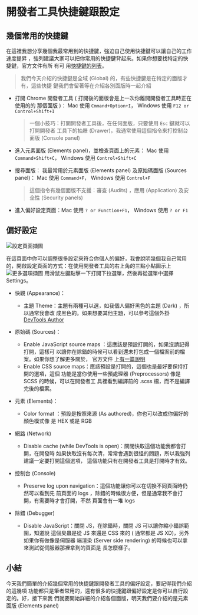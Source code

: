 # 開發者工具快捷鍵跟設定


## 幾個常用的快捷鍵

在這裡我想分享幾個我最常用到的快捷鍵，強迫自己使用快捷鍵可以讓自己的工作速度提昇
，強列建議大家可以把你常用的快捷鍵背起來。如果你想要找特定的快捷鍵，官方文件有所
有可
用[快捷鍵的列表](https://developers.google.com/web/tools/chrome-devtools/shortcuts)。

> 我們今天介紹的快捷鍵是全域 (Global) 的，有些快捷鍵是在特定的面版才有，這些快捷
> 鍵我們會留著等在介紹各別面版時一起介紹

* 打開 Chrome 開發者工具 ( 打開後的面版會是上一次你離開開發者工具時正在使用的的
  那個面版 )： Mac 使用 `Cmmand+Option+I`， Windows 使用 `F12 or
  Control+Shift+I`

  > 一個小技巧：打開開發者工具後，在任何面版，只要使用 `Esc` 鍵就可以打開開發者
  > 工具下的抽屜 (Drawer)，我通常使用這個指令來打控制台面版 (Console panel)

* 進入元素面版 (Elements panel)，並檢查頁面上的元素： Mac 使用
  `Command+Shift+C`， Windows 使用 `Control+Shift+C`
* 搜尋面版： 我最常用於元素面版 (Elements panel) 及原始碼面版 (Sources panel)：
  Mac 使用 `Command+F`， Windows 使用 `Control+F`
  > 這個指令有幾個面版不支援：審查 (Audits) ，應用 (Application) 及安全性
  > (Security panels)
* 進入偏好設定頁面：Mac 使用 `? or Function+F1`， Windows 使用 `? or F1`

## 偏好設定

![設定頁面擷圖](https://www.dropbox.com/s/dp3sgpx2a6w7lwk/settings.jpg?raw=1)

在這頁面中你可以調整很多設定來符合你個人的偏好，我會說明幾個我自己常用的，開啟設定頁面的方式：在使用開發者工具的右上角的三點小點圖示上 ![更多選項擷圖](https://www.dropbox.com/s/4hgosdq1e86gp0f/three-dots.jpg?raw=1) 用滑鼠左鍵點擊一下打開下拉選單，然後再從選單中選擇 Settings。


* 快觀 (Appearance)：

  * 主題 Theme：主題有兩種可以選，如我個人偏好黑色的主題 (Dark) ，所以通常我會改
    成黑色的。如果想要其他主題，可以參考這個外掛
    [DevTools Author](https://github.com/micjamking/devtools-author)

* 原始碼 (Sources)：

  * Enable JavaScript source maps ：這應該是預設打開的，如果沒請記得打開，這樣可
    以讓你在除錯的時候可以看到還未打包成一個檔案前的檔案。如果你想了解更多關於，
    官方文件
    上[有一篇說明](https://developers.google.com/web/tools/chrome-devtools/javascript/source-maps)
  * Enable CSS source maps：應該預設是打開的，這個也是最好要保持打開的選項，這個
    功能是當你使用一些預處理器 (Preprocessors) 像是 SCSS 的時候，可以在開發者工
    具裡看到編譯前的 .scss 檔，而不是編譯完後的檔案。

* 元素 (Elements)：

  * Color format ：預設是按照來源 (As authored)，你也可以改成你偏好的顏色模式像
    是 HEX 或是 RGB

* 網路 (Network)
  * Disable cache (while DevTools is open)：關閉快取這個功能我都會打開，在開發時
    如果快取沒有每次清，常常會遇到很怪的問題，所以我強列建議一定要打開這個選項，
    這個功能只有在開發者工具是打開時才有效。
* 控制台 (Console)

  * Preserve log upon navigation：這個功能讓你可以在切換不同頁面時仍然可以看到先
    前頁面的 logs ，除錯的時候很方便，但是通常我不會打開，有需要時才會打開，不然
    頁面會有一堆 logs

* 除錯 (Debugger)
  * Disable JavaScript：關閉 JS，在除錯時，關閉 JS 可以讓你縮小錯誤範圍，知道說
    這個臭蟲是從 JS 來還是 CSS 來的 ( 通常都是 JS XD)，另外如果你有做像是伺服器
    端渲染 (Server side rendering) 的時候也可以拿來測試從伺服器那裡拿到的頁面是
    長怎麼樣子。

## 小結

今天我們簡單的介紹幾個常用的快捷鍵跟開發者工具的偏好設定，要記得我們介紹的這幾項
功能都只是筆者常用的，還有很多的快捷鍵跟偏好設定是你可以自行設定的。好，接下來我
們就要開始詳細的介紹各個面版，明天我們要介紹的是元素面版 (Elements panel)
